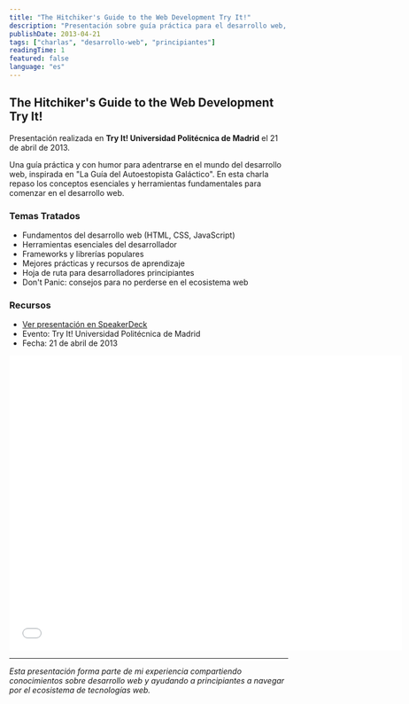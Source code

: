 ```yaml
---
title: "The Hitchiker's Guide to the Web Development Try It!"
description: "Presentación sobre guía práctica para el desarrollo web, compartida en el evento Try It! de la Universidad Politécnica de Madrid."
publishDate: 2013-04-21
tags: ["charlas", "desarrollo-web", "principiantes"]
readingTime: 1
featured: false
language: "es"
---
```


## The Hitchiker's Guide to the Web Development Try It!

Presentación realizada en **Try It! Universidad Politécnica de Madrid** el 21 de abril de 2013.

Una guía práctica y con humor para adentrarse en el mundo del desarrollo web, inspirada en "La Guía del Autoestopista Galáctico". En esta charla repaso los conceptos esenciales y herramientas fundamentales para comenzar en el desarrollo web.

### Temas Tratados

- Fundamentos del desarrollo web (HTML, CSS, JavaScript)
- Herramientas esenciales del desarrollador
- Frameworks y librerías populares
- Mejores prácticas y recursos de aprendizaje
- Hoja de ruta para desarrolladores principiantes
- Don't Panic: consejos para no perderse en el ecosistema web

### Recursos

- [Ver presentación en SpeakerDeck](https://speakerdeck.com/chernando/hhgttwd)
- Evento: Try It! Universidad Politécnica de Madrid
- Fecha: 21 de abril de 2013

<iframe loading="lazy" id="talk_frame_40112" class="speakerdeck-iframe" src="//speakerdeck.com/player/d420d3507471013057121231381a9964" width="710" height="532" style="aspect-ratio:710/532; border:0; padding:0; margin:0; background:transparent;" frameborder="0" allowtransparency="true" allowfullscreen="allowfullscreen"></iframe>

---

*Esta presentación forma parte de mi experiencia compartiendo conocimientos sobre desarrollo web y ayudando a principiantes a navegar por el ecosistema de tecnologías web.*